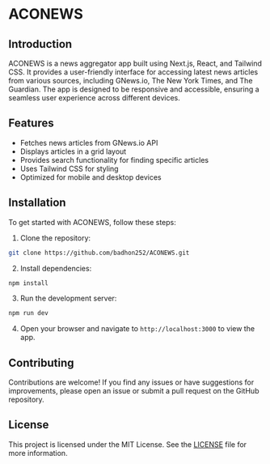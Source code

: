 # ACONEWS

## Introduction

ACONEWS is a news aggregator app built using Next.js, React, and Tailwind CSS. It provides a user-friendly interface for accessing latest news articles from various sources, including GNews.io, The New York Times, and The Guardian. The app is designed to be responsive and accessible, ensuring a seamless user experience across different devices.

## Features

- Fetches news articles from GNews.io API
- Displays articles in a grid layout
- Provides search functionality for finding specific articles
- Uses Tailwind CSS for styling
- Optimized for mobile and desktop devices

## Installation

To get started with ACONEWS, follow these steps:

1. Clone the repository:

```bash
git clone https://github.com/badhon252/ACONEWS.git
```

2. Install dependencies:

```bash
npm install
```

3. Run the development server:

```bash
npm run dev
```

4. Open your browser and navigate to `http://localhost:3000` to view the app.

## Contributing

Contributions are welcome! If you find any issues or have suggestions for improvements, please open an issue or submit a pull request on the GitHub repository.

## License

This project is licensed under the MIT License. See the [LICENSE](LICENSE) file for more information.
